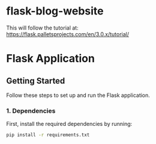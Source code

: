 # flask-blog-website
This will follow the tutorial at: https://flask.palletsprojects.com/en/3.0.x/tutorial/
# Flask Application

## Getting Started

Follow these steps to set up and run the Flask application.

### 1. Dependencies

First, install the required dependencies by running:

```bash
pip install -r requirements.txt



